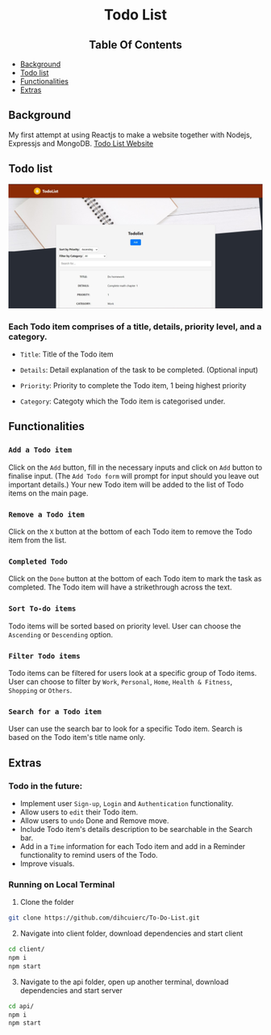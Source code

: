 <h1 align="center">Todo List</h1>

<h2 align = "center"> Table Of Contents </h2>

- [Background](#Background) <br/>
- [Todo list](#Todo) <br/>
- [Functionalities](#Functionalities) <br/>
- [Extras](#Extras) <br/>

<h2 id = "Background">Background</h2>

My first attempt at using Reactjs to make a website together with Nodejs, Expressjs and MongoDB. [Todo List Website](https://todolist-ernest.vercel.app/)

<h2 id = "Todo">Todo list</h2>
<img src="https://raw.githubusercontent.com/dihcuierc/To-Do-List/main/client/public/ToDoList.jpg " alt="Todo list image"/>

### Each Todo item comprises of a title, details, priority level, and a category.

- `Title`: Title of the Todo item

- `Details`: Detail explanation of the task to be completed. (Optional input)

- `Priority`: Priority to complete the Todo item, 1 being highest priority

- `Category`: Categoty which the Todo item is categorised under.

<h2 id = "Functionalities">Functionalities</h2>

### `Add a Todo item`

Click on the `Add` button, fill in the necessary inputs and click on `Add` button to finalise input. (The `Add Todo form` will prompt for input should you leave out important details.) Your new Todo item will be added to the list of Todo items on the main page.

### `Remove a Todo item`

Click on the `X` button at the bottom of each Todo item to remove the Todo item from the list.

### `Completed Todo`

Click on the `Done` button at the bottom of each Todo item to mark the task as completed. The Todo item will have a strikethrough across the text.

### `Sort To-do items`

Todo items will be sorted based on priority level. User can choose the `Ascending` or `Descending` option.

### `Filter Todo items`

Todo items can be filtered for users look at a specific group of Todo items. User can choose to filter by `Work`, `Personal`, `Home`, `Health & Fitness`, `Shopping` or `Others`.

### `Search for a Todo item`

User can use the search bar to look for a specific Todo item. Search is based on the Todo item's title name only.

<h2 id = "Extras">Extras</h2>

### Todo in the future:

- Implement user `Sign-up`, `Login` and `Authentication` functionality.
- Allow users to `edit` their Todo item.
- Allow users to `undo` Done and Remove move.
- Include Todo item's details description to be searchable in the Search bar.
- Add in a `Time` information for each Todo item and add in a Reminder functionality to remind users of the Todo.
- Improve visuals.

### Running on Local Terminal

1. Clone the folder

```bash
git clone https://github.com/dihcuierc/To-Do-List.git
```

2. Navigate into client folder, download dependencies and start client

```bash
cd client/
npm i
npm start
```

3. Navigate to the api folder, open up another terminal, download dependencies and start server

```bash
cd api/
npm i
npm start
```
